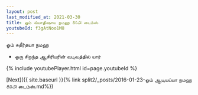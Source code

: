 ```yaml
---
layout: post
last_modified_at: 2021-03-30
title: ஓம் வ்யாதிஷாய நமஹ ௧௦௮ டைம்ஸ்
youtubeId: f3gAtNoo1M8
---
```

 
 
 ஓம் சுதீர்தயா நமஹ  
 
 -  ஒரு சிறந்த ஆசிரியரின் வடிவத்தில் யார் 
 
  
 
  
 
 
 
 
 
 


{% include youtubePlayer.html id=page.youtubeId %}
 
[Next]({{ site.baseurl }}{% link  split2/_posts/2016-01-23-ஓம் ஆடியய்யா நமஹ ௧௦௮ டைம்ஸ்.md%})
 
